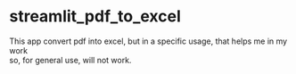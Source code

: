 # streamlit_pdf_to_excel

This app convert pdf into excel, but in a specific usage, that helps me in my work <br>
so, for general use, will not work.
